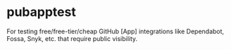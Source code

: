 # pubapptest
For testing free/free-tier/cheap GitHub [App] integrations like Dependabot, Fossa, Snyk, etc. that require public visibility.
